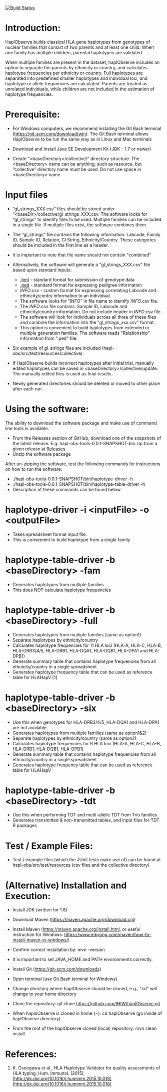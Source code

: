 [![Build Status](https://api.travis-ci.org/mpresteg/haplObserve.svg?branch=master)](https://travis-ci.org/mpresteg/haplObserve)

# Introduction:
HaplObserve builds classical HLA gene haplotypes from genotypes of nuclear families that consist of two parents and at least one child. When one family has multiple children, parental haplotypes are validated.

When multiple families are present in the dataset, haplObserve includes an option to separate the parents by ethnicity or country, and calculates haplotype frequencies per ethnicity or country. Full haplotypes are separated into predefined smaller haplotypes and individual loci, and haplotype or allele frequencies are calculated. Parents are treated as unrelated individuals, while children are not included in the estimation of haplotype frequencies.



# Prerequisite:
 - For Windows computers, we recommend installing the Git Bash terminal (https://git-scm.com/download/win). The Git Bash terminal allows HaplObserve to be run the same way as in Linux and Mac terminals
  
 - Download and Install Java SE Development Kit (JDK - 1.7 or newer)
  
 - Create “&lt;baseDirectory>/collective/” directory structure. The &lt;baseDirectory> name can be anything, such as resource, but “collective” directory name must be used. Do not use space in &lt;baseDirectory> name.
 
# Input files

 - “gl_strings_XXX.csv” files should be stored under “&lt;baseDir>/collective/gl_strings_XXX.csv. The software looks for “gl_strings” to identify files to be used. Multiple families can be included in a single file. If multiple files exist, the software combines them.
 - The “gl_strings” file contains the following information: Labcode, Family ID, Sample ID, Relation, Gl String, Ethnicity/Country. These categories should be included in the first line as a header.
 - It is important to note that file name should not contain "combined"
 
 
 
 
 - Alternatively, the software will generate a "gl_strings_XXX.csv" file based upon standard inputs:
     - [.hml](http://bioinformatics.bethematchclinical.org/hla-resources/hml) - standard format for submission of genotype data
     - [.ped](http://valdarlab.unc.edu/pedformat.html) - standard format for expressing pedigree information
     - *INFO*.csv - custom format for expressing correlating Labcode and ethnicity/contry information to an individual.
     - The software looks for "INFO" in file name to identify *INFO*.csv file.
     - The *INFO*.csv file contains: Sample ID, Labcode and ethnicity/country information. Do not include header in *INFO*.csv file.
     - The software will look for individuals across all three of these files and combine the information into the "gl_strings_xxx.csv" format.
     - This option is convenient to build haplotypes from extended or multiple generation families. The software reads "Relationship" information from ".ped" file.



 - Six example of gl_strings files are included (hapl-obs/src/test/resources/collective).
 
 - If HaplObserve builds incorrect haplotypes after initial trial, manually edited haplotypes can be saved in &lt;baseDirectory>/collective/update. The manually edited files is used as final results.
 
 - Newly generated directories should be deleted or moved to other place after each run.
 
# Using the software:

The ability to download the software package and make use of command line tools is available.

 - From the Releases section of GitHub, download one of the snapshots of the latest release.  E.g:  hapl-obs-tools-0.0.1-SNAPSHOT-bin.zip from a given release at [Releases](https://github.com/ihiw/haplObserve/releases)
 - Unzip the software package

After un-zipping the software, test the following commands for instructions on how to run the software:
 - ./hapl-obs-tools-0.0.1-SNAPSHOT/bin/haplotype-driver -h
 - ./hapl-obs-tools-0.0.1-SNAPSHOT/bin/haplotype-table-driver -h
 - Description of these commands can be found below
 
 # haplotype-driver -i &lt;inputFile> -o &lt;outputFile>
 - Takes spreadsheet format input file.
 - This is convenient to build haplotype from a single family
 
 # haplotype-table-driver -b &lt;baseDirectory> -fam
 - Generates haplotypes from multiple families
 - This does NOT calculate haplotype frequencies
  
 # haplotype-table-driver -b &lt;baseDirectory> -full
 - Generates haplotypes from multiple families (same as option1)
 - Separate haplotypes by ethnicity/country
 - Calculates haplotype frequencies for 11 HLA loci (HLA-A, HLA-C, HLA-B, HLA-DRB3/4/5, HLA-DRB1, HLA-DQA1, HLA-DQB1, HLA-DPA1 and HLA-DPB1)
 - Generate summary table that contains haplotype frequencies from all ethnicity/country in a single spreadsheet
 - Generates haplotype frequency table that can be used as reference table for HLAHapV [1]
  
 # haplotype-table-driver -b &lt;baseDirectory> -six
 - Use this when genotypes for HLA-DRB3/4/5, HLA-DQA1 and HLA-DPA1 are not available. 
 - Generates haplotypes from multiple families (same as option1&2)
 - Separate haplotypes by ethnicity/country (same as option2)
 - Calculates haplotype frequencies for 6 HLA loci (HLA-A, HLA-C, HLA-B, HLA-DRB1, HLA-DQB1, HLA-DPB1)
 - Generate summary table that contains haplotype frequencies from all ethnicity/country in a single spreadsheet
 - Generates haplotype frequency table that can be used as reference table for HLAHapV
 
 # haplotype-table-driver -b &lt;baseDirectory> -tdt
 - Use this when performing TDT and multi-allelic TDT from Trio families 
 - Generates transmitted & non-transmitted tables, and input files for TDT R packages
 
# Test / Example Files:
 - Test / example files (which the JUnit tests make use of) can be found at hapl-obs/src/test/resources (csv files and the collective directory)

# (Alternative) Installation and Execution:
 - Install JDK (written for 1.8)
 - Download Maven (https://maven.apache.org/download.cgi)
 - Install Maven (https://maven.apache.org/install.html, or useful instruction for Windows: https://www.mkyong.com/maven/how-to-install-maven-in-windows/) 
 - Confirm correct installation by: mvn -version
 - It is important to set JAVA_HOME and PATH environments correctly.
 
 - Install Git (https://git-scm.com/downloads)
 - Open terminal (use Git Bash terminal for Windows)
 - Change directory where haplObserve should be cloned, e.g., "cd" will change to your home directory
 - Clone the repository: git clone https://github.com/IHIW/haplObserve.git
 - When haploObserve is cloned in home (~): cd haplObserve (go inside of haplObserve directory)
 - From the root of the haplObserve cloned (local) repository: mvn clean install 
 
# References:
1.  K. Osoegawa et al., HLA Haplotype Validator for quality assessments of HLA typing, Hum. Immunol. (2015),
[http://dx.doi.org/10.1016/j.humimm.2015.10.018](http://dx.doi.org/10.1016/j.humimm.2015.10.018)